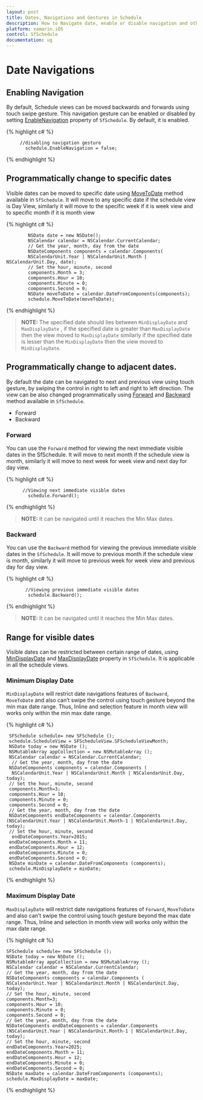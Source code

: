 ```yaml
---
layout: post
title: Dates, Navigations and Gestures in Schedule
description: How to Navigate date, enable or disable navigation and other functionalities of Schedule control.
platform: xamarin.iOS
control: SfSchedule
documentation: ug
---
```


# Date Navigations

## Enabling Navigation 
By default, Schedule views can be moved backwards and forwards using touch swipe gesture. This navigation gesture can be enabled or disabled by setting [EnableNavigation](https://help.syncfusion.com/cr/cref_files/xamarin-ios/sfschedule/Syncfusion.SfSchedule.iOS~Syncfusion.SfSchedule.iOS.SFSchedule~EnableNavigation.html) property of `SfSchedule`. By default, it is enabled.

 
{% highlight c# %} 

         //disabling navigation gesture
           schedule.EnableNavigation = false;

{% endhighlight %}   


## Programmatically change to specific dates 
Visible dates can be moved to specific date using [MoveToDate](https://help.syncfusion.com/cr/cref_files/xamarin-ios/sfschedule/Syncfusion.SfSchedule.iOS~Syncfusion.SfSchedule.iOS.SFSchedule~MoveToDate.html) method available in `SfSchedule`. It will move to any specific date if the schedule view is Day View, similarly it will move to the specific week if it is week view and to specific month if it is month view


{% highlight c# %} 

            NSDate date = new NSDate();
            NSCalendar calendar = NSCalendar.CurrentCalendar;
            // Get the year, month, day from the date
            NSDateComponents components = calendar.Components(
            NSCalendarUnit.Year | NSCalendarUnit.Month | NSCalendarUnit.Day, date);
            // Set the hour, minute, second
            components.Month = 3;
            components.Hour = 10;
            components.Minute = 0;
            components.Second = 0;
            NSDate moveToDate = calendar.DateFromComponents(components);
            schedule.MoveToDate(moveToDate);

{% endhighlight %}   


>**NOTE:** The specified date should lies between `MinDisplayDate` and `MaxDisplayDate` , if  the specified date is greater than `MaxDisplayDate` then the view moved to `MaxDisplayDate` similarly if the specified date is lesser than the `MinDisplayDate` then the view moved to `MinDisplayDate`.

## Programmatically change to adjacent dates.
By default the date can be navigated to next and previous view using touch gesture, by swiping the control in right to left and right to left direction. The view can be also changed programmatically using [Forward](https://help.syncfusion.com/cr/cref_files/xamarin-ios/sfschedule/Syncfusion.SfSchedule.iOS~Syncfusion.SfSchedule.iOS.SFSchedule~Forward.html) and [Backward](https://help.syncfusion.com/cr/cref_files/xamarin-ios/sfschedule/Syncfusion.SfSchedule.iOS~Syncfusion.SfSchedule.iOS.SFSchedule~Backward.html) method available in `SfSchedule`. 

*  	Forward
*	Backward

### Forward
You can use the `Forward` method for viewing the next immediate visible dates in the SfSchedule. It will move to next month if the schedule view is month, similarly it will move to next week for week view and next day for day view.

  
{% highlight c# %} 

          //Viewing next immediate visible dates
            schedule.Forward();

{% endhighlight %}   
 

>**NOTE:** It can be navigated until it reaches the Min Max dates.

### Backward
You can use the `Backward` method for viewing the previous immediate visible dates in the `SfSchedule`. It will move to previous month if the schedule view is month, similarly it will move to previous week for week view and previous day for day view.

{% highlight c# %} 

           //Viewing previous immediate visible dates
            schedule.Backward();


{% endhighlight %}   


>**NOTE:** It can be navigated until it reaches the Min Max dates.

## Range for visible dates
Visible dates can be restricted between certain range of dates, using [MinDisplayDate](https://help.syncfusion.com/cr/cref_files/xamarin-ios/sfschedule/Syncfusion.SfSchedule.iOS~Syncfusion.SfSchedule.iOS.SFSchedule~MinDisplayDate.html)  and [MaxDisplayDate](https://help.syncfusion.com/cr/cref_files/xamarin-ios/sfschedule/Syncfusion.SfSchedule.iOS~Syncfusion.SfSchedule.iOS.SFSchedule~MaxDisplayDate.html)  property in `SfSchedule`. It is applicable in all the schedule views.

### Minimum Display Date
`MinDisplayDate` will restrict date navigations features of `Backward`, `MoveToDate` and also can’t swipe the control using touch gesture beyond the min max date range. Thus, Inline and selection feature in month view will works only within the min max date range.


{% highlight c# %} 

     SFSchedule schedule= new SFSchedule ();
     schedule.ScheduleView = SFScheduleView.SFScheduleViewMonth;
     NSDate today = new NSDate ();
     NSMutableArray appCollection = new NSMutableArray ();
     NSCalendar calendar = NSCalendar.CurrentCalendar;
      // Get the year, month, day from the date
     NSDateComponents components = calendar.Components (
      NSCalendarUnit.Year | NSCalendarUnit.Month | NSCalendarUnit.Day, today);
     // Set the hour, minute, second
     components.Month=3;
     components.Hour = 10;
     components.Minute = 0;
     components.Second = 0;
     // Get the year, month, day from the date
     NSDateComponents endDateComponents = calendar.Components (NSCalendarUnit.Year | NSCalendarUnit.Month-1 | NSCalendarUnit.Day, today);
     // Set the hour, minute, second
      endDateComponents.Year=2015;
     endDateComponents.Month = 11;
     endDateComponents.Hour = 12;
     endDateComponents.Minute = 0;
     endDateComponents.Second = 0;
     NSDate minDate = calendar.DateFromComponents (components);
     schedule.MinDisplayDate = minDate;


{% endhighlight %}   

### Maximum Display Date
`MaxDisplayDate` will restrict date navigations features of `Forward`, `MoveToDate` and also can’t swipe the control using touch gesture beyond the max date range. Thus, Inline and selection in month view will works only within the max date range.


{% highlight c# %} 

    SFSchedule schedule= new SFSchedule ();
    NSDate today = new NSDate ();
    NSMutableArray appCollection = new NSMutableArray ();
    NSCalendar calendar = NSCalendar.CurrentCalendar;
    // Get the year, month, day from the date
    NSDateComponents components = calendar.Components (
    NSCalendarUnit.Year | NSCalendarUnit.Month | NSCalendarUnit.Day, today);
    // Set the hour, minute, second
    components.Month=3;
    components.Hour = 10;
    components.Minute = 0;
    components.Second = 0;
    // Get the year, month, day from the date
    NSDateComponents endDateComponents = calendar.Components (NSCalendarUnit.Year | NSCalendarUnit.Month-1 | NSCalendarUnit.Day, today);
    // Set the hour, minute, second
    endDateComponents.Year=2025;
    endDateComponents.Month = 11;
    endDateComponents.Hour = 12;
    endDateComponents.Minute = 0;
    endDateComponents.Second = 0;
    NSDate maxDate = calendar.DateFromComponents (components);
    schedule.MaxDisplayDate = maxDate;


{% endhighlight %}   


